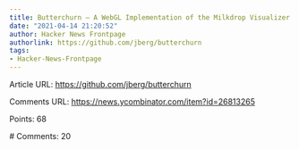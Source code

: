 ```yaml
---
title: Butterchurn – A WebGL Implementation of the Milkdrop Visualizer
date: "2021-04-14 21:20:52"
author: Hacker News Frontpage
authorlink: https://github.com/jberg/butterchurn
tags:
- Hacker-News-Frontpage
---
```


<p>Article URL: <a href="https://github.com/jberg/butterchurn">https://github.com/jberg/butterchurn</a></p>
<p>Comments URL: <a href="https://news.ycombinator.com/item?id=26813265">https://news.ycombinator.com/item?id=26813265</a></p>
<p>Points: 68</p>
<p># Comments: 20</p>
